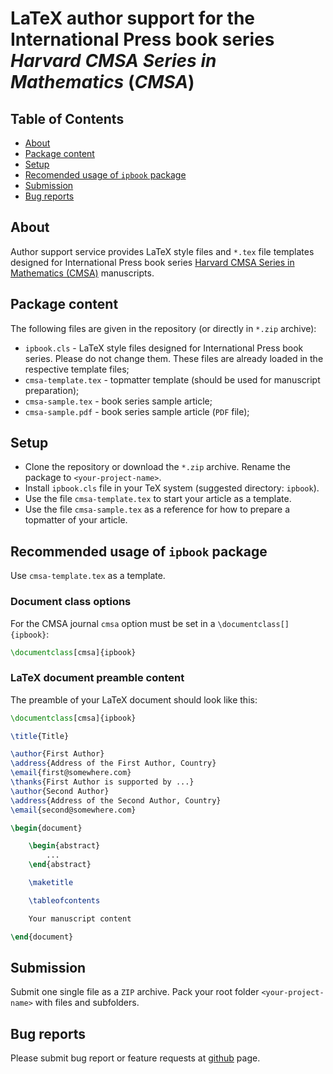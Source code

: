 # LaTeX author support for the International Press book series *Harvard CMSA Series in Mathematics* (*CMSA*)

## Table of Contents

* [About](#about)
* [Package content](#package-content)
* [Setup](#setup)
* [Recomended usage of `ipbook` package](#recomended-usage-of-ipbook-package)
* [Submission](#submission)
* [Bug reports](#bug-reports)

## About

Author support service provides LaTeX style files and `*.tex` file templates designed for International Press book series
[Harvard CMSA Series in Mathematics (CMSA)](https://www.intlpress.com/site/pub/pages/books/_home/series/00000027/) manuscripts.

## Package content

The following files are given in the repository (or directly in `*.zip` archive):

* `ipbook.cls` - LaTeX style files designed for International Press book series.
  Please do not change them. These files are already loaded in the respective template files;
* `cmsa-template.tex` - topmatter template (should be used for manuscript preparation);
* `cmsa-sample.tex` - book series sample article;
* `cmsa-sample.pdf` - book series sample article (`PDF` file);

## Setup
* Clone the repository or download the `*.zip` archive. Rename the package to `<your-project-name>`.
* Install `ipbook.cls` file in your TeX system (suggested directory: `ipbook`).
* Use the file `cmsa-template.tex` to start your article as a template.
* Use the file `cmsa-sample.tex` as a reference for how to prepare a topmatter of your article.

## Recommended usage of `ipbook` package

Use `cmsa-template.tex` as a template.

### Document class options

For the CMSA journal `cmsa` option must be set
in a `\documentclass[]{ipbook}`:
```latex
\documentclass[cmsa]{ipbook}
```

### LaTeX document preamble content

The preamble of your LaTeX document should look like this:

```latex
\documentclass[cmsa]{ipbook}

\title{Title}

\author{First Author}
\address{Address of the First Author, Country}
\email{first@somewhere.com}
\thanks{First Author is supported by ...}
\author{Second Author}
\address{Address of the Second Author, Country}
\email{second@somewhere.com}

\begin{document}

    \begin{abstract}
        ...
    \end{abstract}

    \maketitle

    \tableofcontents

    Your manuscript content

\end{document}
```

## Submission

Submit one single file as a `ZIP` archive.
Pack your root folder `<your-project-name>` with files and subfolders.

## Bug reports

Please submit bug report or feature requests at
[github](https://github.com/vtex-soft/texsupport.intlpress-cmsa/issues) page.